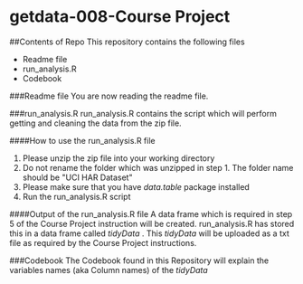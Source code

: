getdata-008-Course Project
===========
##Contents of Repo
This repository contains the following files

- Readme file
- run_analysis.R
- Codebook

###Readme file
You are now reading the readme file.

###run_analysis.R
run_analysis.R contains the script which will perform getting and cleaning the data from the zip file.

####How to use the run_analysis.R file
1. Please unzip the zip file into your working directory
2. Do not rename the folder which was unzipped in step 1. The folder name should be "UCI HAR Dataset"
3. Please make sure that you have _data.table_ package installed
4. Run the run_analysis.R script

####Output of the run_analysis.R file
A data frame which is required in step 5 of the Course Project instruction will be created. run_analysis.R has stored this in a data frame called _tidyData_ . This _tidyData_ will be uploaded as a txt file as required by the Course Project instructions.

###Codebook
The Codebook found in this Repository will explain the variables names (aka Column names) of the _tidyData_
